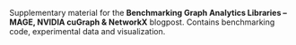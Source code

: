 Supplementary material for the **Benchmarking Graph Analytics Libraries – MAGE, NVIDIA cuGraph & NetworkX** blogpost.
Contains benchmarking code, experimental data and visualization.
